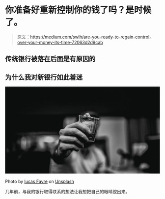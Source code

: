 # 你准备好重新控制你的钱了吗？是时候了。

> 原文：<https://medium.com/swlh/are-you-ready-to-regain-control-over-your-money-its-time-72063d2d9cab>

## 传统银行被落在后面是有原因的

## 为什么我对新银行如此着迷

![](img/ca2d2ddc6a4192b9f2c8ef0bd1ba539d.png)

Photo by [lucas Favre](https://unsplash.com/@we_are_rising?utm_source=unsplash&utm_medium=referral&utm_content=creditCopyText) on [Unsplash](https://unsplash.com/search/photos/money?utm_source=unsplash&utm_medium=referral&utm_content=creditCopyText)

几年前，与我的银行取得联系的想法让我想把自己的眼睛挖出来。